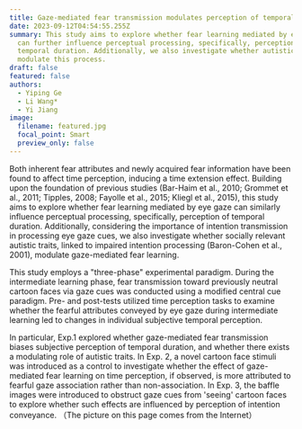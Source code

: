 ```yaml
---
title: Gaze-mediated fear transmission modulates perception of temporal duration
date: 2023-09-12T04:54:55.255Z
summary: This study aims to explore whether fear learning mediated by eye gaze
  can further influence perceptual processing, specifically, perception of
  temporal duration. Additionally, we also investigate whether autistic traits
  modulate this process.
draft: false
featured: false
authors:
  - Yiping Ge
  - Li Wang*
  - Yi Jiang
image:
  filename: featured.jpg
  focal_point: Smart
  preview_only: false
---
```

Both inherent fear attributes and newly acquired fear information have been found to affect time perception, inducing a time extension effect. Building upon the foundation of previous studies (Bar-Haim et al., 2010; Grommet et al., 2011; Tipples, 2008; Fayolle et al., 2015; Kliegl et al., 2015), this study aims to explore whether fear learning mediated by eye gaze can similarly influence perceptual processing, specifically, perception of temporal duration. Additionally, considering the importance of intention transmission in processing eye gaze cues, we also investigate whether socially relevant autistic traits, linked to impaired intention processing (Baron-Cohen et al., 2001), modulate gaze-mediated fear learning.

This study employs a "three-phase" experimental paradigm. During the intermediate learning phase, fear transmission toward previously neutral cartoon faces via gaze cues was conducted using a modified central cue paradigm. Pre- and post-tests utilized time perception tasks to examine whether the fearful attributes conveyed by eye gaze during intermediate learning led to changes in individual subjective temporal perception.

In particular, Exp.1 explored whether gaze-mediated fear transmission biases subjective perception of temporal duration, and whether there exists a modulating role of autistic traits. In Exp. 2, a novel cartoon face stimuli was introduced as a control to investigate whether the effect of gaze-mediated fear learning on time perception, if observed, is more attributed to fearful gaze association rather than non-association. In Exp. 3, the baffle images were introduced to obstruct gaze cues from 'seeing' cartoon faces to explore whether such effects are influenced by perception of intention conveyance. （The picture on this page comes from the Internet）